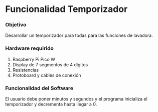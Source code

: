 # Funcionalidad Temporizador
### Objetivo
Desarrollar un temporizador para todas para las funciones de lavadora.
### Hardware requirido
1. Raspberry Pi Pico W
2. Display de 7 segmentos de 4 dígitos
3. Resistencias
4. Protoboard y cables de conexión
### Funcionalidad del Software
El usuario debe poner minutos y segundos y el programa inicializa el temporizador y decrementa hasta llegar a 0.